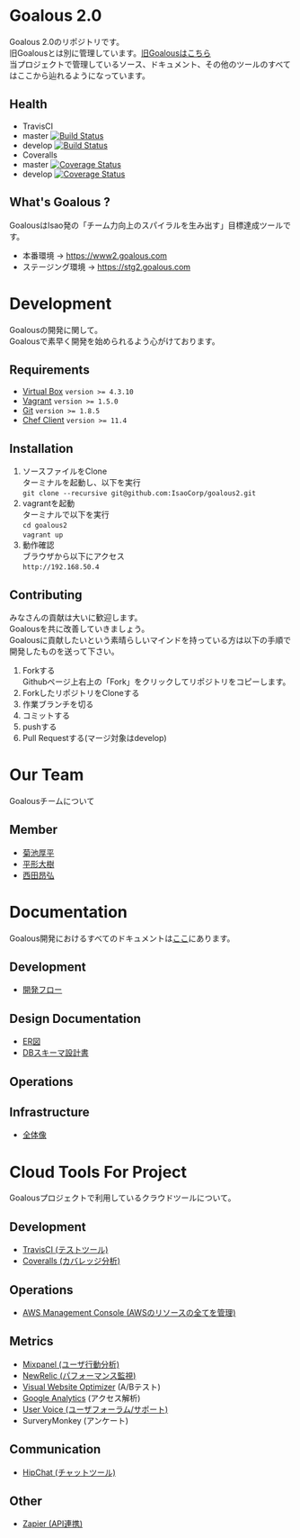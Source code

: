 # Goalous 2.0
Goalous 2.0のリポジトリです。  
旧Goalousとは別に管理しています。[旧Goalousはこちら](https://github.com/IsaoCorp/goalous)  
当プロジェクトで管理しているソース、ドキュメント、その他のツールのすべてはここから辿れるようになっています。  
## Health
- TravisCI
 - master [![Build Status](https://magnum.travis-ci.com/IsaoCorp/goalous2.svg?token=33yEbgmrzpwqFzcbu6xi&branch=master)](https://magnum.travis-ci.com/IsaoCorp/goalous2)
 - develop [![Build Status](https://magnum.travis-ci.com/IsaoCorp/goalous2.svg?token=33yEbgmrzpwqFzcbu6xi&branch=develop)](https://magnum.travis-ci.com/IsaoCorp/goalous2)
- Coveralls
 - master [![Coverage Status](https://coveralls.io/repos/IsaoCorp/goalous2/badge.png?branch=master)](https://coveralls.io/r/IsaoCorp/goalous2?branch=master)
 - develop [![Coverage Status](https://coveralls.io/repos/IsaoCorp/goalous2/badge.png?branch=develop)](https://coveralls.io/r/IsaoCorp/goalous2?branch=develop)

## What's Goalous ?
GoalousはIsao発の「チーム力向上のスパイラルを生み出す」目標達成ツールです。

- 本番環境 -> https://www2.goalous.com
- ステージング環境 -> https://stg2.goalous.com

# Development
Goalousの開発に関して。  
Goalousで素早く開発を始められるよう心がけております。
## Requirements
- [Virtual Box](https://www.virtualbox.org/wiki/Downloads) `version >= 4.3.10`
- [Vagrant](http://www.vagrantup.com/downloads.html) `version >= 1.5.0`
- [Git](http://git-scm.com/downloads) `version >= 1.8.5`
- [Chef Client](http://www.getchef.com/chef/install/) `version >= 11.4`

## Installation
1. ソースファイルをClone  
ターミナルを起動し、以下を実行  
`git clone --recursive git@github.com:IsaoCorp/goalous2.git`  
1. vagrantを起動  
ターミナルで以下を実行  
`cd goalous2`  
`vagrant up`  
1. 動作確認  
ブラウザから以下にアクセス  
`http://192.168.50.4`

## Contributing
みなさんの貢献は大いに歓迎します。  
Goalousを共に改善していきましょう。  
Goalousに貢献したいという素晴らしいマインドを持っている方は以下の手順で開発したものを送って下さい。

1. Forkする  
Githubページ上右上の「Fork」をクリックしてリポジトリをコピーします。
1. ForkしたリポジトリをCloneする  
1. 作業ブランチを切る  
1. コミットする
1. pushする
1. Pull Requestする(マージ対象はdevelop)

# Our Team
Goalousチームについて
## Member
- [菊池厚平](https://github.com/Ko-hei)
- [平形大樹](https://github.com/bigplants)
- [西田昂弘](https://github.com/nishiii)

# Documentation
Goalous開発におけるすべてのドキュメントは[ここ](https://drive.google.com/a/isao.co.jp/#folders/0B6mjvNcPiJ6PLXBlTUJsZWphMG8)にあります。

## Development
- [開発フロー](https://www.lucidchart.com/documents/edit/ae4a8af6-88c8-41fe-a67b-e121f973026b)

## Design Documentation
- [ER図](https://www.lucidchart.com/documents/edit/4f5b2ed4-5153-79ec-ba7f-70600a004117/0)
- [DBスキーマ設計書](https://docs.google.com/a/isao.co.jp/spreadsheets/d/156jnN_MQ9FRyVGRgTKtQd0GiAQ1frN_7JoVF6TqmDRg/edit?usp=sharing)

## Operations
## Infrastructure
- [全体像](https://www.lucidchart.com/documents/edit/4b328b80-5327-fa30-8c2f-0aab0a00da8d)

# Cloud Tools For Project
Goalousプロジェクトで利用しているクラウドツールについて。
## Development
- [TravisCI (テストツール)](https://magnum.travis-ci.com/IsaoCorp/goalous2)
- [Coveralls (カバレッジ分析)](https://coveralls.io/r/IsaoCorp/goalous2)

## Operations
- [AWS Management Console (AWSのリソースの全てを管理)](https://console.aws.amazon.com/console/home?#)

## Metrics
- [Mixpanel (ユーザ行動分析)](https://mixpanel.com/report/388879/events/#events)
- [NewRelic (パフォーマンス監視)](https://rpm.newrelic.com/accounts/652568/applications/3337537)
- [Visual Website Optimizer](http://v2.visualwebsiteoptimizer.com/) (A/Bテスト)
- [Google Analytics](https://www.google.com/analytics/web/?hl=ja&pli=1#report/visitors-overview/a37579734w69803133p83571333/) (アクセス解析)
- [User Voice (ユーザフォーラム/サポート)](http://app.uservoice.com/signin)
- SurveryMonkey (アンケート)

## Communication
- [HipChat (チャットツール)](https://isao.hipchat.com/chat)

## Other
- [Zapier (API連携)](https://zapier.com/app/dashboard)
